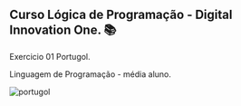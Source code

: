 ## **Curso Lógica de Programação - Digital Innovation One.** 📚
Exercicio 01 Portugol.

Linguagem de Programação - média aluno.

![portugol](https://user-images.githubusercontent.com/83181304/126528991-c746283a-8db7-4a45-9c54-3de7cba998c2.png)
